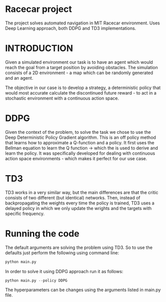 # Racecar project

The project solves automated navigation in MIT Racecar environment. Uses Deep Learning approach, both DDPG and TD3 implementations.

# INTRODUCTION
Given a simulated environment our task is to have an agent which would reach the goal from a target position by avoiding obstacles. The simulation consists of a 2D environment - a map which can be randomly generated and an agent.

The objective in our case is to develop a strategy, a deterministic policy that would most accurate calculate the discontinued future reward - to act in a stochastic environment with a continuous action space. 

# DDPG
Given the context of the problem, to solve the task we chose to use the Deep Deterministic Policy Gradient algorithm. This is an off policy method that learns how to approximate a Q-function and a policy. It first uses the Bellman equation to learn the Q function -> which the is used to derive and learn the policy.
It was specifically developed for dealing with continuous action space environments - which makes it perfect for our use case.

# TD3

TD3 works in a very similar way, but the main differences are that the critic consists of two different (but identical) networks. 
Then, instead of backpropagating the weights every time the policy is trained, TD3 uses a delayed policy in which we only update the wrights and the targets with specific frequency.

# Running the code

The default arguments are solving the problem using TD3. So to use the defaults just perform the following using command line:

```python
python main.py
```

In order to solve it using DDPG approach run it as follows:

```python
python main.py --policy DDPG
```

The hyperparameters can be changes using the arguments listed in main.py file.




